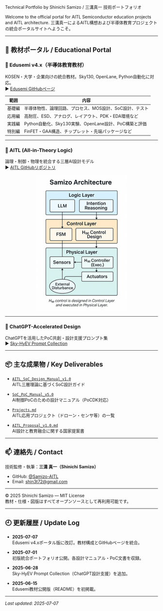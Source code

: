 Technical Portfolio by Shinichi Samizo / 三溝真一 技術ポートフォリオ

Welcome to the official portal for AITL Semiconductor education projects and AITL architecture.
三溝真一によるAITL構想および半導体教育プロジェクトの統合ポータルサイトへようこそ。

---

## 🔗 教材ポータル / Educational Portal

### 📘 Edusemi v4.x（半導体教育教材）  
KOSEN・大学・企業向けの統合教材。Sky130, OpenLane, Python自動化に対応。  
▶︎ [Edusemi GitHubページ](https://github.com/Samizo-AITL/Edusemi-v4x)

| 範囲 | 内容 |
|------|------|
| 基礎編 | 半導体物性、論理回路、プロセス、MOS設計、SoC設計、テスト |
| 応用編 | 高耐圧、ESD、アナログ、レイアウト、PDK・EDA環境など |
| 実践編 | Python自動化、Sky130実験、OpenLane設計、PoC構築と評価 |
| 特別編 | FinFET・GAA構造、チップレット・先端パッケージなど |

---

### 🧠 AITL (All-in-Theory Logic)  
論理・制御・物理を統合する三層AI設計モデル  
▶︎ [AITL GitHubリポジトリ](https://github.com/Samizo-AITL/AITL)

<p align="center">
  <img src="images/samizo_architecture_v4.png" alt="Samizo Architecture" width="300"/>
</p>

---

### 🤖 ChatGPT-Accelerated Design  
ChatGPTを活用したPoC共創・設計支援プロンプト集  
▶︎ [Sky-HyEV Prompt Collection](https://github.com/Samizo-AITL/ChatGPT-Accelerated-Designs/blob/main/Sky-HyEV/prompts/Prompt_Collection.md)

---

## 📦 主な成果物 / Key Deliverables

- [`AITL_SoC_Design_Manual_v1.0`](https://github.com/Samizo-AITL/aitl-lab/blob/main/docs/soc-manual/AITL_SoC_Design_Manual_v1.0.md)  
  AITL三層理論に基づくSoC設計ガイド

- [`SoC_PoC_Manual_v5.0`](https://github.com/Samizo-AITL/aitl-lab/blob/main/docs/SoC_PoC_Manual_v5.0.md)  
  AI制御PoCのための設計マニュアル（PoCDK対応）

- [`Projects.md`](https://github.com/Samizo-AITL/AITL/blob/main/docs/Projects.md)  
  AITL応用プロジェクト（ドローン・センサ等）の一覧

- [`AITL_Proposal_v1.0.md`](https://github.com/Samizo-AITL/AITL/blob/main/AITL_Proposal_v1.0.md)  
  AI設計と教育融合に関する国家提案書

---

## 📫 連絡先 / Contact

技術監修・執筆：**三溝 真一（Shinichi Samizo）**  
- GitHub: [@Samizo-AITL](https://github.com/Samizo-AITL)  
- Email: shin3t72@gmail.com  

---

© 2025 Shinichi Samizo — MIT License  
教材・仕様・図版はすべてオープンソースとして再利用可能です。

---

## 🕘 更新履歴 / Update Log

- **2025-07-07**  
  Edusemi v4.xポータル版に改訂。教材構成とGitHubページを統合。

- **2025-07-01**  
  初版統合ポートフォリオ公開。各設計マニュアル・PoC文書を収録。

- **2025-06-28**  
  Sky-HyEV Prompt Collection（ChatGPT設計支援）を追加。

- **2025-06-15**  
  Edusemi教材公開版（README）を初掲載。

---

_Last updated: 2025-07-07_
